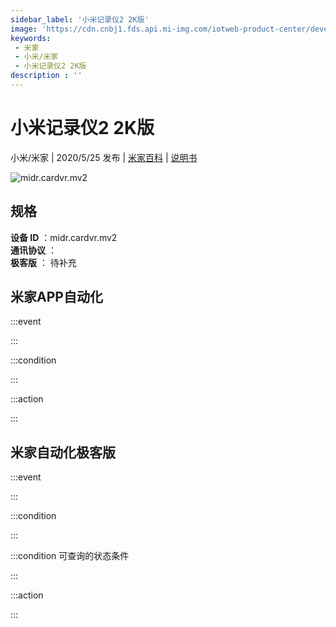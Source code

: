 ```yaml
---
sidebar_label: '小米记录仪2 2K版'
image: 'https://cdn.cnbj1.fds.api.mi-img.com/iotweb-product-center/developer_1579423641423EjfQnUwj.png?GalaxyAccessKeyId=AKVGLQWBOVIRQ3XLEW&amp;amp;Expires=9223372036854775807&amp;amp;Signature=tJbwqwnLJgDbsMSL/1xw94m9Cv4='
keywords: 
 - 米家
 - 小米/米家
 - 小米记录仪2 2K版
description : ''
---
```

# 小米记录仪2 2K版

小米/米家 | 2020/5/25 发布 | [米家百科](https://home.mi.com/webapp/content/baike/product/index.html?model=midr.cardvr.mv2) | [说明书](https://home.mi.com/views/introduction.html?model=midr.cardvr.mv2&region=cn)

![midr.cardvr.mv2](https://cdn.cnbj1.fds.api.mi-img.com/iotweb-product-center/developer_1579423641423EjfQnUwj.png?GalaxyAccessKeyId=AKVGLQWBOVIRQ3XLEW&amp;amp;Expires=9223372036854775807&amp;amp;Signature=tJbwqwnLJgDbsMSL/1xw94m9Cv4=)

## 规格  
> 
**设备 ID** ：midr.cardvr.mv2  
**通讯协议** ：  
**极客版**  ： 待补充 


## 米家APP自动化  

:::event  

:::

:::condition  

:::

:::action   

:::

## 米家自动化极客版  

:::event  

:::

:::condition  

:::

:::condition 可查询的状态条件  

:::

:::action  

:::

        
